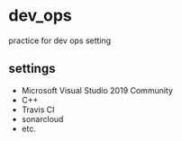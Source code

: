 # dev_ops
practice for dev ops setting

## settings
* Microsoft Visual Studio 2019 Community
* C++
* Travis CI
* sonarcloud
* etc.
